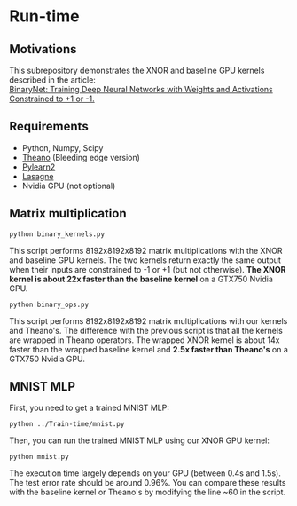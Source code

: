 # Run-time

## Motivations

This subrepository demonstrates the XNOR and baseline GPU kernels described in the article:  
[BinaryNet: Training Deep Neural Networks with Weights and Activations Constrained to +1 or -1.](http://arxiv.org/abs/1602.02830)

## Requirements

* Python, Numpy, Scipy
* [Theano](http://deeplearning.net/software/theano/install.html) (Bleeding edge version)
* [Pylearn2](http://deeplearning.net/software/pylearn2/)
* [Lasagne](http://lasagne.readthedocs.org/en/latest/user/installation.html)
* Nvidia GPU (not optional)

##  Matrix multiplication

    python binary_kernels.py
    
This script performs 8192x8192x8192 matrix multiplications with the XNOR and baseline GPU kernels.
The two kernels return exactly the same output when their inputs are constrained to -1 or +1 (but not otherwise).
**The XNOR kernel is about 22x faster than the baseline kernel** on a GTX750 Nvidia GPU.

    python binary_ops.py
    
This script performs 8192x8192x8192 matrix multiplications with our kernels and Theano's.
The difference with the previous script is that all the kernels are wrapped in Theano operators.
The wrapped XNOR kernel is about 14x faster than the wrapped baseline kernel and **2.5x faster than Theano's** on a GTX750 Nvidia GPU.

## MNIST MLP

First, you need to get a trained MNIST MLP:

    python ../Train-time/mnist.py    
    
Then, you can run the trained MNIST MLP using our XNOR GPU kernel:

    python mnist.py
    
The execution time largely depends on your GPU (between 0.4s and 1.5s).
The test error rate should be around 0.96%.
You can compare these results with the baseline kernel or Theano's by modifying the line ~60 in the script.
